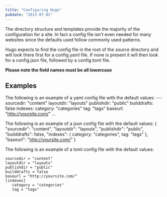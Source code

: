 ```yaml
---
title: "Configuring Hugo"
pubdate: "2013-07-01"
---
```


The directory structure and templates provide the majority of the
configuration for a site. In fact a config file isn't even needed for many websites
since the defaults used follow commonly used patterns.

Hugo expects to find the config file in the root of the source directory and
will look there first for a config.yaml file. If none is present it will
then look for a config.json file, followed by a config.toml file.

**Please note the field names must be all lowercase**

## Examples

The following is an example of a yaml config file with the default values: 
    ---
    sourcedir: "content"
    layoutdir: "layouts"
    publishdir: "public"
    builddrafts: false
    indexes:
       category: "categories"
       tag: "tags"
    baseurl: "http://yoursite.com/"
    ...


The following is an example of a json config file with the default values: 
    {
        "sourcedir": "content",
        "layoutdir": "layouts",
        "publishdir": "public",
        "builddrafts": false,
        "indexes": {
           category: "categories",
           tag: "tags"
        },
        "baseurl": "http://yoursite.com/"
    }


The following is an example of a toml config file with the default values: 

    sourcedir = "content"
    layoutdir = "layouts"
    publishdir = "public"
    builddrafts = false
    baseurl = "http://yoursite.com/"
    [indexes]
       category = "categories"
       tag = "tags"


